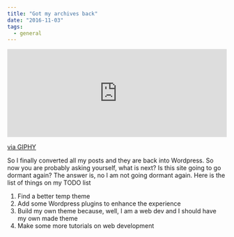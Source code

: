 ```yaml
---
title: "Got my archives back"
date: "2016-11-03"
tags:
  - general
---
```


<div style="width:100%;height:0;padding-bottom:40%;position:relative;"><iframe src="https://giphy.com/embed/1pHO2MNOLzSX6" width="100%" height="100%" style="position:absolute" frameBorder="0" class="giphy-embed" allowFullScreen></iframe></div><p><a href="https://giphy.com/gifs/giphyqa-1pHO2MNOLzSX6">via GIPHY</a></p>

So I finally converted all my posts and they are back into Wordpress. So now you are probably asking yourself, what is next? Is this site going to go dormant again? The answer is, no I am not going dormant again. Here is the list of things on my TODO list

1. Find a better temp theme
2. Add some Wordpress plugins to enhance the experience
3. Build my own theme because, well, I am a web dev and I should have my own made theme
4. Make some more tutorials on web development
